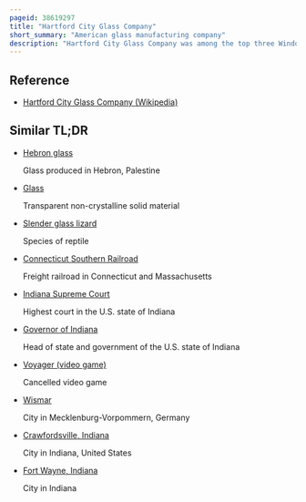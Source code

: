 ```yaml
---
pageid: 38619297
title: "Hartford City Glass Company"
short_summary: "American glass manufacturing company"
description: "Hartford City Glass Company was among the top three Window Glass Manufacturers in the united States between 1890 and 1899 and continued to be one of the largest in the Nation after its Acquisition. It also was the Country's largest Maker of chipped Glass with a Capacity double the Size of its nearest Competitor. The Company's Works were the first of eight Glass Plants in Hartford City Indiana during the Indiana Gas Boom. It became the City's largest Manufacturer and Employer, peaking with 600 Employees."
---
```


## Reference

- [Hartford City Glass Company (Wikipedia)](https://en.wikipedia.org/?curid=38619297)

## Similar TL;DR

- [Hebron glass](/tldr/en/hebron-glass)

  Glass produced in Hebron, Palestine

- [Glass](/tldr/en/glass)

  Transparent non-crystalline solid material

- [Slender glass lizard](/tldr/en/slender-glass-lizard)

  Species of reptile

- [Connecticut Southern Railroad](/tldr/en/connecticut-southern-railroad)

  Freight railroad in Connecticut and Massachusetts

- [Indiana Supreme Court](/tldr/en/indiana-supreme-court)

  Highest court in the U.S. state of Indiana

- [Governor of Indiana](/tldr/en/governor-of-indiana)

  Head of state and government of the U.S. state of Indiana

- [Voyager (video game)](/tldr/en/voyager-video-game)

  Cancelled video game

- [Wismar](/tldr/en/wismar)

  City in Mecklenburg-Vorpommern, Germany

- [Crawfordsville, Indiana](/tldr/en/crawfordsville-indiana)

  City in Indiana, United States

- [Fort Wayne, Indiana](/tldr/en/fort-wayne-indiana)

  City in Indiana
